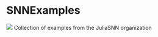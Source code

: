 # SNNExamples
![](https://github.com/russelljjarvis/SNNExamples/actions/workflows/main.yml/badge.svg)
Collection of examples from the JuliaSNN organization

